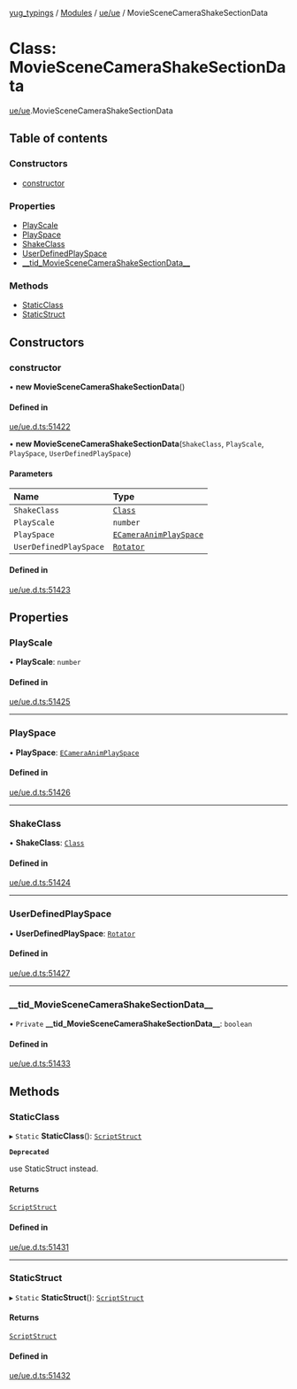 [yug_typings](../README.md) / [Modules](../modules.md) / [ue/ue](../modules/ue_ue.md) / MovieSceneCameraShakeSectionData

# Class: MovieSceneCameraShakeSectionData

[ue/ue](../modules/ue_ue.md).MovieSceneCameraShakeSectionData

## Table of contents

### Constructors

- [constructor](ue_ue.MovieSceneCameraShakeSectionData.md#constructor)

### Properties

- [PlayScale](ue_ue.MovieSceneCameraShakeSectionData.md#playscale)
- [PlaySpace](ue_ue.MovieSceneCameraShakeSectionData.md#playspace)
- [ShakeClass](ue_ue.MovieSceneCameraShakeSectionData.md#shakeclass)
- [UserDefinedPlaySpace](ue_ue.MovieSceneCameraShakeSectionData.md#userdefinedplayspace)
- [\_\_tid\_MovieSceneCameraShakeSectionData\_\_](ue_ue.MovieSceneCameraShakeSectionData.md#__tid_moviescenecamerashakesectiondata__)

### Methods

- [StaticClass](ue_ue.MovieSceneCameraShakeSectionData.md#staticclass)
- [StaticStruct](ue_ue.MovieSceneCameraShakeSectionData.md#staticstruct)

## Constructors

### constructor

• **new MovieSceneCameraShakeSectionData**()

#### Defined in

[ue/ue.d.ts:51422](https://github.com/YugMetaverse/yug_typings/blob/25cad34/ue/ue.d.ts#L51422)

• **new MovieSceneCameraShakeSectionData**(`ShakeClass`, `PlayScale`, `PlaySpace`, `UserDefinedPlaySpace`)

#### Parameters

| Name | Type |
| :------ | :------ |
| `ShakeClass` | [`Class`](ue_ue.Class.md) |
| `PlayScale` | `number` |
| `PlaySpace` | [`ECameraAnimPlaySpace`](../enums/ue_ue.ECameraAnimPlaySpace.md) |
| `UserDefinedPlaySpace` | [`Rotator`](ue_ue_s.Rotator.md) |

#### Defined in

[ue/ue.d.ts:51423](https://github.com/YugMetaverse/yug_typings/blob/25cad34/ue/ue.d.ts#L51423)

## Properties

### PlayScale

• **PlayScale**: `number`

#### Defined in

[ue/ue.d.ts:51425](https://github.com/YugMetaverse/yug_typings/blob/25cad34/ue/ue.d.ts#L51425)

___

### PlaySpace

• **PlaySpace**: [`ECameraAnimPlaySpace`](../enums/ue_ue.ECameraAnimPlaySpace.md)

#### Defined in

[ue/ue.d.ts:51426](https://github.com/YugMetaverse/yug_typings/blob/25cad34/ue/ue.d.ts#L51426)

___

### ShakeClass

• **ShakeClass**: [`Class`](ue_ue.Class.md)

#### Defined in

[ue/ue.d.ts:51424](https://github.com/YugMetaverse/yug_typings/blob/25cad34/ue/ue.d.ts#L51424)

___

### UserDefinedPlaySpace

• **UserDefinedPlaySpace**: [`Rotator`](ue_ue_s.Rotator.md)

#### Defined in

[ue/ue.d.ts:51427](https://github.com/YugMetaverse/yug_typings/blob/25cad34/ue/ue.d.ts#L51427)

___

### \_\_tid\_MovieSceneCameraShakeSectionData\_\_

• `Private` **\_\_tid\_MovieSceneCameraShakeSectionData\_\_**: `boolean`

#### Defined in

[ue/ue.d.ts:51433](https://github.com/YugMetaverse/yug_typings/blob/25cad34/ue/ue.d.ts#L51433)

## Methods

### StaticClass

▸ `Static` **StaticClass**(): [`ScriptStruct`](ue_ue.ScriptStruct.md)

**`Deprecated`**

use StaticStruct instead.

#### Returns

[`ScriptStruct`](ue_ue.ScriptStruct.md)

#### Defined in

[ue/ue.d.ts:51431](https://github.com/YugMetaverse/yug_typings/blob/25cad34/ue/ue.d.ts#L51431)

___

### StaticStruct

▸ `Static` **StaticStruct**(): [`ScriptStruct`](ue_ue.ScriptStruct.md)

#### Returns

[`ScriptStruct`](ue_ue.ScriptStruct.md)

#### Defined in

[ue/ue.d.ts:51432](https://github.com/YugMetaverse/yug_typings/blob/25cad34/ue/ue.d.ts#L51432)
